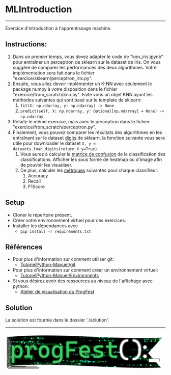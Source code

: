 # MLIntroduction

---------------------------------------------------------------------------
Exercice d'introduction à l'apprentissage machine.

## Instructions:
 1. Dans un premier temps, vous devez adapter le code de "knn_iris.ipynb" pour entraîner un perceptron de sklearn sur le 
    dataset de Iris. On vous suggère de comparer les performances des deux algorithmes. Votre implémentation sera fait 
    dans le fichier "exercice/sklearn/perceptron_iris.py".
 2. Ensuite, vous allez devoir implémenter un K-NN avec seulement le package numpy à votre disposition dans le fichier
    "exercice/from_scratch/knn.py". Faite vous un objet KNN ayant les méthodes suivantes qui sont basé sur le template 
    de sklearn:
    1. ```fit(X: np.ndarray, y: np.ndarray) -> None```
    2. ```predict(self, X: np.ndarray, y: Optional[np.ndarray] = None) -> np.ndarray```
 3. Refaite le même exercice, mais avec le perceptron dans le fichier "exercice/from_scratch/perceptron.py".
 4. Finalement, vous pouvez comparer les résultats des algorithmes en les entraînant sur le dataset 
    [digits](https://scikit-learn.org/stable/modules/generated/sklearn.datasets.load_digits.html) de sklearn.
    la fonction suivante vous sera utile pour downloader le dataset 
    ```X, y = datasets.load_digits(return_X_y=True)```.
    1. Vous aurez à calculer la [matrice de confusion](https://en.wikipedia.org/wiki/Confusion_matrix) de la 
       classification des classifications. Afficher les sous forme de heatmap ou d'image afin de pouvoir les visualiser.
    2. De plus, calculer les [métriques](https://en.wikipedia.org/wiki/Precision_and_recall) suivantes pour chaque 
       classifieur:
       1. Accuracy
       2. Recall
       3. F1Score



## Setup

- Cloner le répertoire présent.
- Créer votre environnement virtuel pour ces exercices.
- Installer les dépendances avec 
  - ```pip install -r requirements.txt```


## Références
- Pour plus d'information sur comment utiliser git:
    - [TutorielPython-Manuel/git](https://github.com/JeremieGince/TutorielPython-Manuel/tree/master/Cycle-de-developpement-avec-git)
- Pour plus d'information sur comment créer un environnement virtuel:
    - [TutorielPython-Manuel/Environments](https://github.com/JeremieGince/TutorielPython-Manuel/tree/master/Environments)
- Si vous désirez avoir des ressources au niveau de l'affichage avec python:
  - [Atelier de visualisation du ProgFest](https://github.com/rem657/AtelierVisualisation)


## Solution
La solution est fournie dans le dossier './solution'.



---------------------------------------------------------------------------

<p align="center"> <img src="https://github.com/JeremieGince/MLIntroduction/blob/main/images/progfest_logo.png?raw=true"> </p>